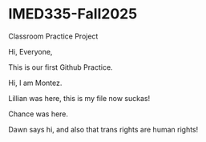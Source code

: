 # IMED335-Fall2025

Classroom Practice Project

Hi, Everyone,

This is our first Github Practice.


Hi, I am Montez.




Lillian was here, this is my file now suckas!


Chance was here.



Dawn says hi, and also that trans rights are human rights!

